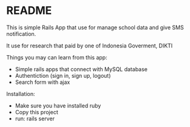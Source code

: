 # README

This is simple Rails App that use for manage school data and give SMS notification. 

It use for research that paid by one of Indonesia Goverment, DIKTI

Things you may can learn from this app:

* Simple rails apps that connect with MySQL database
* Authentiction (sign in, sign up, logout)
* Search form with ajax

Installation:
* Make sure you have installed ruby
* Copy this project
* run: rails server